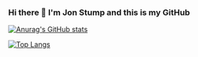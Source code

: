 ### Hi there 👋 I'm Jon Stump and this is my GitHub

[![Anurag's GitHub stats](https://github-readme-stats.vercel.app/api?username=jonstump&show_icons=true&theme=nord)](https://github.com/jonstump/github-readme-stats)

[![Top Langs](https://github-readme-stats.vercel.app/api/top-langs/?username=jonstump&layout=compact&theme=nord)](https://github.com/jonstump/github-readme-stats)

<!--
**jonstump/jonstump** is a ✨ _special_ ✨ repository because its `README.md` (this file) appears on your GitHub profile.

Here are some ideas to get you started:

- 🔭 I’m currently working on ...
- 🌱 I’m currently learning ...
- 👯 I’m looking to collaborate on ...
- 🤔 I’m looking for help with ...
- 💬 Ask me about ...
- 📫 How to reach me: ...
- 😄 Pronouns: ...
- ⚡ Fun fact: ...
-->
